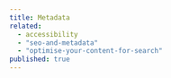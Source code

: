```yaml
---
title: Metadata
related: 
  - accessibility
  - "seo-and-metadata"
  - "optimise-your-content-for-search"
published: true
---
```

